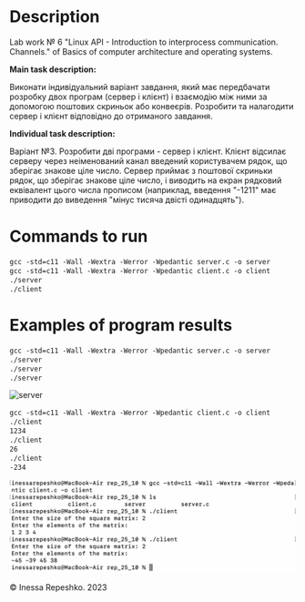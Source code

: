 # Description
Lab work № 6 "Linux API - Introduction to interprocess communication. Channels." of Basics of computer architecture and operating systems.

**Main task description:**

Виконати індивідуальний варіант завдання, який має передбачати розробку двох програм (сервер і клієнт) і взаємодію між ними за допомогою поштових скриньок або конвеєрів. 
Розробити та налагодити сервер і клієнт відповідно до отриманого завдання.

**Individual task description:**

Варіант №3.
Розробити дві програми - сервер і клієнт. Клієнт відсилає серверу через неіменований канал введений користувачем рядок, що зберігає знакове ціле число. Сервер приймає з поштової скриньки рядок, що зберігає знакове ціле число, і виводить на екран рядковий еквівалент цього числа прописом (наприклад, введення "-1211" має приводити до виведення "мінус тисяча двісті одинадцять").

# Commands to run
```
gcc -std=c11 -Wall -Wextra -Werror -Wpedantic server.c -o server
gcc -std=c11 -Wall -Wextra -Werror -Wpedantic client.c -o client
./server
./client
```

# Examples of program results
```
gcc -std=c11 -Wall -Wextra -Werror -Wpedantic server.c -o server
./server
./server
./server

```
![server](serverhttps://github.com/InessaRepeshko/basics-of-computer-architecture-and-operating-systems/blob/main/lab6/var10/screens/server.png)

```
gcc -std=c11 -Wall -Wextra -Werror -Wpedantic client.c -o client
./client
1234
./client
26
./client
-234
```
![client](https://github.com/InessaRepeshko/basics-of-computer-architecture-and-operating-systems/blob/main/lab6/var10/screens/client.png)

© Inessa Repeshko. 2023
